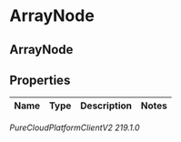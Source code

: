 # ArrayNode

## ArrayNode

## Properties

|Name | Type | Description | Notes|
|------------ | ------------- | ------------- | -------------|



_PureCloudPlatformClientV2 219.1.0_
